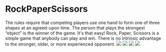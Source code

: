 # RockPaperScissors
The rules require that competing players use one hand to form one of three shapes at an agreed-upon time. The person that plays the strongest “object” is the winner of the game. It's that easy! Rock, Paper, Scissors is a simple game that anybody can play and win. There is no intrinsic advantage to the stronger, older, or more experienced opponent.
![](pictures/Rules.png) 
![](pictures/LoginPage.png) 
![](pictures/RulesPage.png) 
![](pictures/GamePage.png) 
